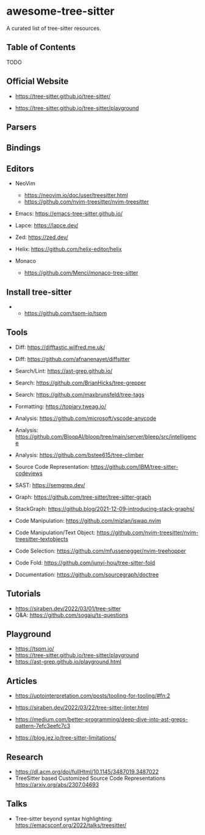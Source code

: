 # awesome-tree-sitter

A curated list of tree-sitter resources.

## Table of Contents

TODO

## Official Website

* https://tree-sitter.github.io/tree-sitter/

* https://tree-sitter.github.io/tree-sitter/playground


## Parsers

## Bindings

## Editors

* NeoVim
  * https://neovim.io/doc/user/treesitter.html
  * https://github.com/nvim-treesitter/nvim-treesitter

* Emacs: https://emacs-tree-sitter.github.io/

* Lapce: https://lapce.dev/

* Zed: https://zed.dev/

* Helix: https://github.com/helix-editor/helix 

* Monaco
  * https://github.com/Menci/monaco-tree-sitter
 
## Install tree-sitter 
* * https://github.com/tspm-io/tspm

## Tools

* Diff: https://difftastic.wilfred.me.uk/
* Diff: https://github.com/afnanenayet/diffsitter

* Search/Lint: https://ast-grep.github.io/

* Search: https://github.com/BrianHicks/tree-grepper

* Search: https://github.com/maxbrunsfeld/tree-tags

* Formatting: https://topiary.tweag.io/

* Analysis: https://github.com/microsoft/vscode-anycode

* Analysis: https://github.com/BloopAI/bloop/tree/main/server/bleep/src/intelligence

* Analysis: https://github.com/bstee615/tree-climber

* Source Code Representation: https://github.com/IBM/tree-sitter-codeviews

* SAST: https://semgrep.dev/

* Graph: https://github.com/tree-sitter/tree-sitter-graph

* StackGraph: https://github.blog/2021-12-09-introducing-stack-graphs/

* Code Manipulation: https://github.com/mizlan/iswap.nvim

* Code Manipulation/Text Object: https://github.com/nvim-treesitter/nvim-treesitter-textobjects

* Code Selection: https://github.com/mfussenegger/nvim-treehopper

* Code Fold: https://github.com/junyi-hou/tree-sitter-fold

* Documentation: https://github.com/sourcegraph/doctree

## Tutorials

* https://siraben.dev/2022/03/01/tree-sitter
* Q&A: https://github.com/sogaiu/ts-questions

## Playground
* https://tspm.io/
* https://tree-sitter.github.io/tree-sitter/playground
* https://ast-grep.github.io/playground.html

## Articles


* https://uptointerpretation.com/posts/tooling-for-tooling/#fn:2

* https://siraben.dev/2022/03/22/tree-sitter-linter.html

* https://medium.com/better-programming/deep-dive-into-ast-greps-pattern-7efc3eefc7c3

* https://blog.jez.io/tree-sitter-limitations/

## Research

* https://dl.acm.org/doi/fullHtml/10.1145/3487019.3487022
* TreeSitter based Customized Source Code Representations https://arxiv.org/abs/2307.04693

## Talks

*  Tree-sitter beyond syntax highlighting: https://emacsconf.org/2022/talks/treesitter/
